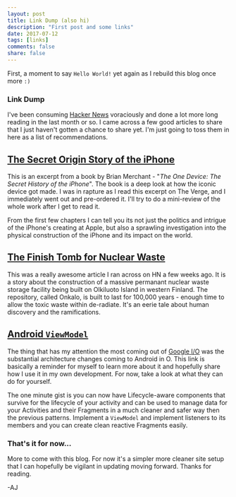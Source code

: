 ```yaml
---
layout: post
title: Link Dump (also hi)
description: "First post and some links"
date: 2017-07-12
tags: [links]
comments: false
share: false
---
```


First, a moment to say `Hello World!` yet again as I rebuild this blog once more `:)`

### Link Dump

I've been consuming [Hacker News](https://news.ycombinator.com/) voraciously and done a lot more long reading in the last month or so.  I came across a few good articles to share that I just haven't gotten a chance to share yet.  I'm just going to toss them in here as a list of recommendations.

## [The Secret Origin Story of the iPhone](https://www.theverge.com/2017/6/13/15782200/one-device-secret-history-iphone-brian-merchant-book-excerpt)

This is an excerpt from a book by Brian Merchant - "*The One Device: The Secret History of the iPhone*".  The book is a deep look at how the iconic device got made.  I was in rapture as I read this excerpt on The Verge, and I immediately went out and pre-ordered it.  I'll try to do a mini-review of the whole work after I get to read it.  

From the first few chapters I can tell you its not just the politics and intrigue of the iPhone's creating at Apple, but also a sprawling investigation into the physical construction of the iPhone and its impact on the world.

## [The Finish Tomb for Nuclear Waste](https://www.wired.co.uk/article/olkiluoto-island-finland-nuclear-waste-onkalo)

This was a really awesome article I ran across on HN a few weeks ago.  It is a story about the construction of a massive permanant nuclear waste storage facility being built on Olkiluoto Island in western Finland.  The repository, called Onkalo, is built to last for 100,000 years - enough time to allow the toxic waste within de-radiate.  It's an eerie tale about human discovery and the ramifications.

## [Android `ViewModel`](https://developer.android.com/topic/libraries/architecture/viewmodel.html)

The thing that has my attention the most coming out of [Google I/O](https://events.google.com/io/recap/) was the substantial architecture changes coming to Android in O.  This link is basically a reminder for myself to learn more about it and hopefully share how I use it in my own development.  For now, take a look at what they can do for yourself.

The one minute gist is you can now have Lifecycle-aware components that survive for the lifecycle of your activity and can be used to manage data for your Activities and their Fragments in a much cleaner and safer way then the previous patterns.  Implement a `ViewModel` and implement listeners to its members and you can create clean reactive Fragments easily.

### That's it for now...

More to come with this blog.  For now it's a simpler more cleaner site setup that I can hopefully be vigilant in updating moving forward.  Thanks for reading.

-AJ
